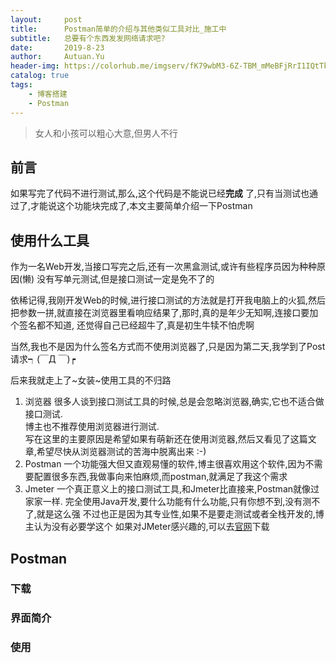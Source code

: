 ```yaml
---
layout:     post
title:      Postman简单的介绍与其他类似工具对比_施工中
subtitle:   总要有个东西发发网络请求吧?
date:       2019-8-23
author:     Autuan.Yu
header-img: https://colorhub.me/imgserv/fK79wbM3-6Z-TBM_mMeBFjRrI1IQtTk5BDvsgCZqYjo/fill/0/500/ce/0/bG9jYWw6Ly8vMjcv/ZjAvN2I0ZTRiYmE3/ZTcyYTZmNDM1OGQ4/ZmQ4ODU0MzU0NTI2/ZGViMjdmMC5qcGVn.jpg
catalog: true
tags:
    - 博客搭建
    - Postman
---
```


> 女人和小孩可以粗心大意,但男人不行

## 前言
如果写完了代码不进行测试,那么,这个代码是不能说已经**完成** 了,只有当测试也通过了,才能说这个功能块完成了,本文主要简单介绍一下Postman

## 使用什么工具
作为一名Web开发,当接口写完之后,还有一次黑盒测试,或许有些程序员因为种种原因(懒) 没有写单元测试,但是接口测试一定是免不了的

依稀记得,我刚开发Web的时候,进行接口测试的方法就是打开我电脑上的火狐,然后把参数一拼,就直接在浏览器里看响应结果了,那时,真的是年少无知啊,连接口要加个签名都不知道, 还觉得自己已经超牛了,真是初生牛犊不怕虎啊

当然,我也不是因为什么签名方式而不使用浏览器了,只是因为第二天,我学到了Post请求┑(￣Д ￣)┍

后来我就走上了~女装~使用工具的不归路

1. 浏览器
很多人谈到接口测试工具的时候,总是会忽略浏览器,确实,它也不适合做接口测试.  
 博主也不推荐使用浏览器进行测试.  
 写在这里的主要原因是希望如果有萌新还在使用浏览器,然后又看见了这篇文章,希望尽快从浏览器测试的苦海中脱离出来  :-)
2. Postman
一个功能强大但又直观易懂的软件,博主很喜欢用这个软件,因为不需要配置很多东西,我做事向来怕麻烦,而postman,就满足了我这个需求
3. Jmeter
一个真正意义上的接口测试工具,和Jmeter比直接来,Postman就像过家家一样.
完全使用Java开发,要什么功能有什么功能,只有你想不到,没有测不了,就是这么强
不过也正是因为其专业性,如果不是要走测试或者全栈开发的,博主认为没有必要学这个
如果对JMeter感兴趣的,可以去[官网](https://jmeter.apache.org/)下载


## Postman
### 下载
### 界面简介
### 使用
